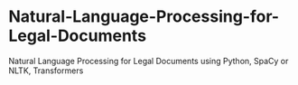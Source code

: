 # Natural-Language-Processing-for-Legal-Documents
Natural Language Processing for Legal Documents using Python, SpaCy or NLTK, Transformers
